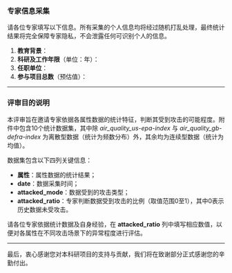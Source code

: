 ### 专家信息采集

请各位专家填写以下信息。所有采集的个人信息均将经过随机打乱处理，最终统计结果将完全保障专家隐私，不会泄露任何可识别个人的信息。

1. **教育背景**：
2. **科研及工作年限**（单位：年）：
3. **任职单位**：
4. **参与项目总数**（预估值）：

---

### 评审目的说明

本评审旨在邀请专家依据各属性数据的统计特征，判断其受到攻击的可能程度。附件中包含10个统计数据集，其中除 *air_quality_us-epa-index* 与 *air_quality_gb-defra-index* 为离散型数据（统计为频数分布）外，其余均为连续型数据（统计为均值）。

数据集包含以下四列关键信息：

- **属性**：属性数据的统计结果；
- **date**：数据采集时间；
- **attacked_mode**：数据受到的攻击类型；
- **attacked_ratio**：专家判断数据受到攻击的比例（取值范围0至1），其中0表示历史数据未受攻击。

请各位专家依据统计数据及自身经验，在 **attacked_ratio** 列中填写相应数值，以便对各属性在不同攻击场景下的异常程度进行评估。

---

最后，衷心感谢您对本科研项目的支持与贡献，我们将在致谢部分正式感谢您的辛勤付出。